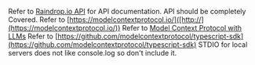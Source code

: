 Refer to [Raindrop.io API](https://developer.raindrop.io) for API documentation.
API should be completely Covered.
Refer to [https://modelcontextprotocol.io/]([http://](https://modelcontextprotocol.io/))
Refer to [Model Context Protocol with LLMs]([http://](https://modelcontextprotocol.io/llms-full.txt))
Refer to [https://github.com/modelcontextprotocol/typescript-sdk](https://github.com/modelcontextprotocol/typescript-sdk)
STDIO for local servers does not like console.log so don't include it.
